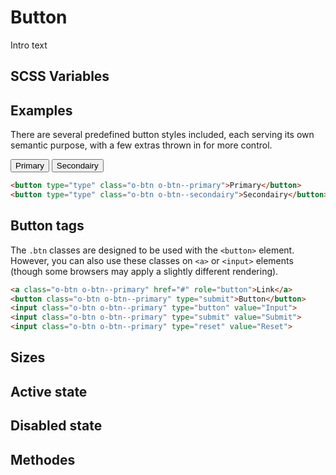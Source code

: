 # Button

Intro text

## SCSS Variables

## Examples

There are several predefined button styles included, each serving its own semantic purpose, with a few extras thrown in for more control.

<button type="type" class="o-btn o-btn--primary">Primary</button>
<button type="type" class="o-btn o-btn--secondairy">Secondairy</button>

```html
<button type="type" class="o-btn o-btn--primary">Primary</button>
<button type="type" class="o-btn o-btn--secondairy">Secondairy</button>
```

## Button tags

The <code>.btn</code> classes are designed to be used with the <code>&lt;button&gt;</code> element. However, you can also use these classes on <code>&lt;a&gt;</code> or <code>&lt;input&gt;</code> elements (though some browsers may apply a slightly different rendering).

```html
<a class="o-btn o-btn--primary" href="#" role="button">Link</a>
<button class="o-btn o-btn--primary" type="submit">Button</button>
<input class="o-btn o-btn--primary" type="button" value="Input">
<input class="o-btn o-btn--primary" type="submit" value="Submit">
<input class="o-btn o-btn--primary" type="reset" value="Reset">
```

## Sizes

## Active state

## Disabled state

## Methodes
